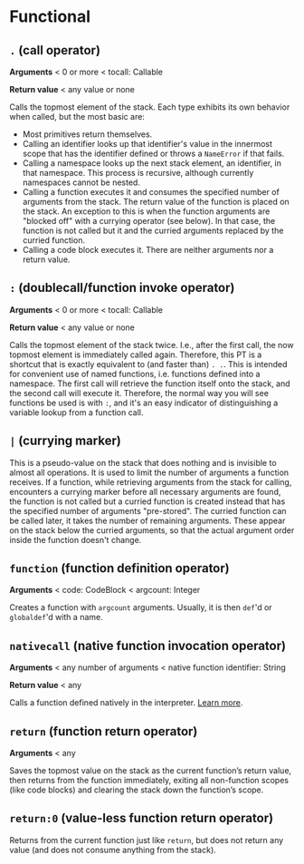 # Functional

## `.` (call operator)

**Arguments** < 0 or more < tocall: Callable

**Return value** < any value or none

Calls the topmost element of the stack. Each type exhibits its own behavior when called, but the most basic are:

- Most primitives return themselves.
- Calling an identifier looks up that identifier's value in the innermost scope that has the identifier defined or throws a `NameError` if that fails.
- Calling a namespace looks up the next stack element, an identifier, in that namespace. This process is recursive, although currently namespaces cannot be nested.
- Calling a function executes it and consumes the specified number of arguments from the stack. The return value of the function is placed on the stack. An exception to this is when the function arguments are "blocked off" with a currying operator (see below). In that case, the function is not called but it and the curried arguments replaced by the curried function.
- Calling a code block executes it. There are neither arguments nor a return value.

## `:` (doublecall/function invoke operator)

**Arguments** < 0 or more < tocall: Callable

**Return value** < any value or none

Calls the topmost element of the stack twice. I.e., after the first call, the now topmost element is immediately called again. Therefore, this PT is a shortcut that is exactly equivalent to (and faster than) `. .`. This is intended for convenient use of named functions, i.e. functions defined into a namespace. The first call will retrieve the function itself onto the stack, and the second call will execute it. Therefore, the normal way you will see functions be used is with `:`, and it's an easy indicator of distinguishing a variable lookup from a function call.

## `|` (currying marker)

This is a pseudo-value on the stack that does nothing and is invisible to almost all operations. It is used to limit the number of arguments a function receives. If a function, while retrieving arguments from the stack for calling, encounters a currying marker before all necessary arguments are found, the function is not called but a curried function is created instead that has the specified number of arguments "pre-stored". The curried function can be called later, it takes the number of remaining arguments. These appear on the stack below the curried arguments, so that the actual argument order inside the function doesn't change.

## `function` (function definition operator)

**Arguments** < code: CodeBlock < argcount: Integer

Creates a function with `argcount` arguments. Usually, it is then `def`'d or `globaldef`'d with a name.

## `nativecall` (native function invocation operator)

**Arguments** < any number of arguments < native function identifier: String

**Return value** < any

Calls a function defined natively in the interpreter. [Learn more](Language-internals#native-calls).

## `return` (function return operator)

**Arguments** < any

Saves the topmost value on the stack as the current function’s return value, then returns from the function immediately, exiting all non-function scopes (like code blocks) and clearing the stack down the function’s scope.

## `return:0` (value-less function return operator)

Returns from the current function just like `return`, but does not return any value (and does not consume anything from the stack).
